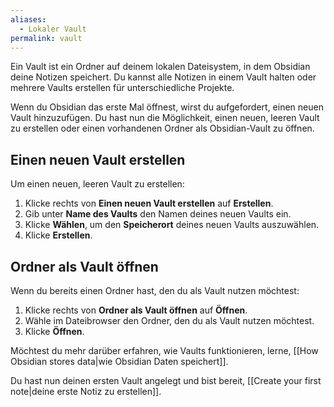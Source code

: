 ```yaml
---
aliases:
  - Lokaler Vault
permalink: vault
---
```


Ein Vault ist ein Ordner auf deinem lokalen Dateisystem, in dem Obsidian deine Notizen speichert. Du kannst alle Notizen in einem Vault halten oder mehrere Vaults erstellen für unterschiedliche Projekte.

Wenn du Obsidian das erste Mal öffnest, wirst du aufgefordert, einen neuen Vault hinzuzufügen. Du hast nun die Möglichkeit, einen neuen, leeren Vault zu erstellen oder einen vorhandenen Ordner als Obsidian-Vault zu öffnen.

## Einen neuen Vault erstellen

Um einen neuen, leeren Vault zu erstellen:

1. Klicke rechts von **Einen neuen Vault erstellen** auf **Erstellen**.
2. Gib unter **Name des Vaults** den Namen deines neuen Vaults ein.
3. Klicke **Wählen**, um den **Speicherort** deines neuen Vaults auszuwählen.
4. Klicke **Erstellen**.

## Ordner als Vault öffnen

Wenn du bereits einen Ordner hast, den du als Vault nutzen möchtest:

1. Klicke rechts von **Ordner als Vault öffnen** auf **Öffnen**.
2. Wähle im Dateibrowser den Ordner, den du als Vault nutzen möchtest.
3. Klicke **Öffnen**.

Möchtest du mehr darüber erfahren, wie Vaults funktionieren, lerne, [[How Obsidian stores data|wie Obsidian Daten speichert]].

Du hast nun deinen ersten Vault angelegt und bist bereit, [[Create your first note|deine erste Notiz zu erstellen]].
